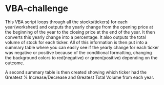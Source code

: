 # VBA-challenge
This VBA script loops through all the stocks(tickers) for each year(worksheet) and outputs the yearly change from the opening price at the beginning of the year to the closing price at the end of the year. It then converts this yearly change into a percentage. It also outputs the total volume of stock for each ticker. All of this information is then put into a summary table where you can easily see if the yearly change for each ticker was negative or positive because of the conditional formatting, changing the background colors to red(negative) or green(positive) depending on the outcome.

A second summary table is then created showing which ticker had the Greatest % Increase/Decrease and Greatest Total Volume from each year.
